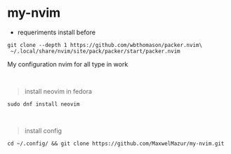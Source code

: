 # my-nvim 

- requeriments install before
```shell
git clone --depth 1 https://github.com/wbthomason/packer.nvim\
 ~/.local/share/nvim/site/pack/packer/start/packer.nvim
```

<p>My configuration nvim for all type in work</p>
<br>

> install neovim in fedora
```
sudo dnf install neovim 
```
<br>

> install config 
```
cd ~/.config/ && git clone https://github.com/MaxwelMazur/my-nvim.git
```
<br>

